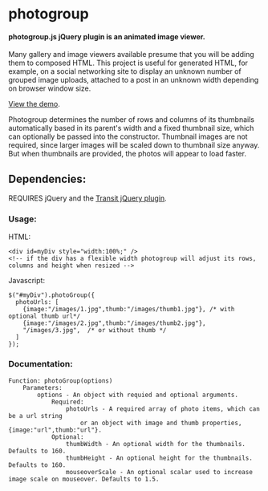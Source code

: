 photogroup
==========

#### photogroup.js jQuery plugin is an animated image viewer.
Many gallery and image viewers available presume that you will be adding them to composed HTML. This project is useful for generated HTML, for example, on a social networking site to display an unknown number of grouped image uploads, attached to a post in an unknown width depending on browser window size.

[View the demo](http://photogroup.lxalumni.org).

Photogroup determines the number of rows and columns of its thumbnails automatically based in its parent's width and a fixed thumbnail size, which can optionally be passed into the constructor. Thumbnail images are not required, since larger images will be scaled down to thumbnail size anyway.  But when thumbnails are provided, the photos will appear to load faster.
## Dependencies:
REQUIRES jQuery and the [Transit jQuery plugin](https://github.com/rstacruz/jquery.transit).

### Usage:
HTML:

    <div id=myDiv style="width:100%;" />
    <!-- if the div has a flexible width photogroup will adjust its rows, columns and height when resized -->

Javascript:

    $("#myDiv").photoGroup({
      photoUrls: [
        {image:"/images/1.jpg",thumb:"/images/thumb1.jpg"}, /* with optional thumb url*/
        {image:"/images/2.jpg",thumb:"/images/thumb2.jpg"},
        "/images/3.jpg",  /* or without thumb */
      ]
    });

### Documentation:
    Function: photoGroup(options)
    	Parameters:
    		options - An object with requied and optional arguments.
    			Required:
    				photoUrls - A required array of photo items, which can be a url string
    					or an object with image and thumb properties, {image:"url",thumb:"url"}.
    			Optional:
    				thumbWidth - An optional width for the thumbnails. Defaults to 160.
    				thumbHeight - An optional height for the thumbnails. Defaults to 160.
    				mouseoverScale - An optional scalar used to increase image scale on mouseover. Defaults to 1.5.
